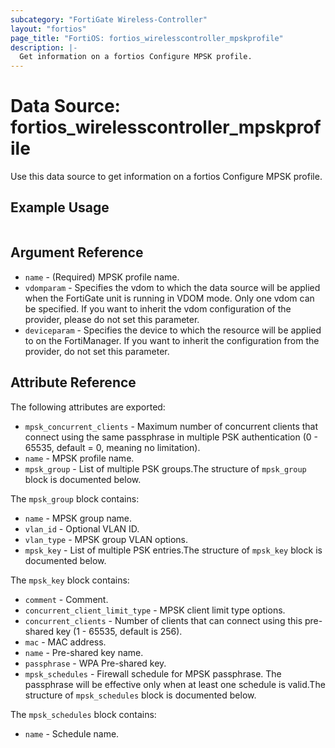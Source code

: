 ```yaml
---
subcategory: "FortiGate Wireless-Controller"
layout: "fortios"
page_title: "FortiOS: fortios_wirelesscontroller_mpskprofile"
description: |-
  Get information on a fortios Configure MPSK profile.
---
```


# Data Source: fortios_wirelesscontroller_mpskprofile
Use this data source to get information on a fortios Configure MPSK profile.


## Example Usage

```hcl

```

## Argument Reference

* `name` - (Required) MPSK profile name.
* `vdomparam` - Specifies the vdom to which the data source will be applied when the FortiGate unit is running in VDOM mode. Only one vdom can be specified. If you want to inherit the vdom configuration of the provider, please do not set this parameter.
* `deviceparam` - Specifies the device to which the resource will be applied to on the FortiManager. If you want to inherit the configuration from the provider, do not set this parameter.

## Attribute Reference

The following attributes are exported:

* `mpsk_concurrent_clients` - Maximum number of concurrent clients that connect using the same passphrase in multiple PSK authentication (0 - 65535, default = 0, meaning no limitation).
* `name` - MPSK profile name.
* `mpsk_group` - List of multiple PSK groups.The structure of `mpsk_group` block is documented below.

The `mpsk_group` block contains:

* `name` - MPSK group name.
* `vlan_id` - Optional VLAN ID.
* `vlan_type` - MPSK group VLAN options.
* `mpsk_key` - List of multiple PSK entries.The structure of `mpsk_key` block is documented below.

The `mpsk_key` block contains:

* `comment` - Comment.
* `concurrent_client_limit_type` - MPSK client limit type options.
* `concurrent_clients` - Number of clients that can connect using this pre-shared key (1 - 65535, default is 256).
* `mac` - MAC address.
* `name` - Pre-shared key name.
* `passphrase` - WPA Pre-shared key.
* `mpsk_schedules` - Firewall schedule for MPSK passphrase. The passphrase will be effective only when at least one schedule is valid.The structure of `mpsk_schedules` block is documented below.

The `mpsk_schedules` block contains:

* `name` - Schedule name.
